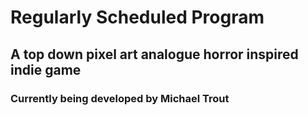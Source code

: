 # Regularly Scheduled Program
## A top down pixel art analogue horror inspired indie game
### Currently being developed by Michael Trout
